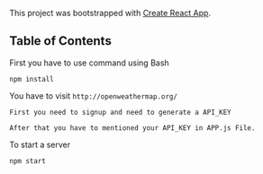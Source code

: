 This project was bootstrapped with [Create React App](https://github.com/facebookincubator/create-react-app).

## Table of Contents

First you have to use command using Bash 

``
npm install
``

You have to visit `` http://openweathermap.org/ ``

``First you need to signup and need to generate a API_KEY ``

``After that you have to mentioned your API_KEY in APP.js File.``

To start a server

``
npm start
``
